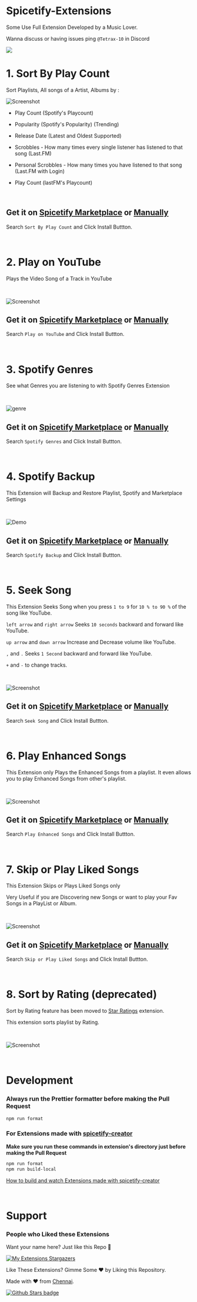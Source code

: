 # Spicetify-Extensions

Some Use Full Extension Developed by a Music Lover.

Wanna discuss or having issues ping `@Tetrax-10` in Discord

<a href="https://discord.gg/VnevqPp2Rr"><img src="https://img.shields.io/discord/842219447716151306?label=chat&logo=discord&logoColor=discord"></a>

# 1. Sort By Play Count

Sort Playlists, All songs of a Artist, Albums by :

![Screenshot](https://raw.githubusercontent.com/Tetrax-10/Spicetify-Extensions/master/Sort-by-Play-count/screenshot.png)

-   Play Count (Spotify's Playcount)

-   Popularity (Spotify's Popularity) (Trending)

-   Release Date (Latest and Oldest Supported)

-   Scrobbles - How many times every single listener has listened to that song (Last.FM)

-   Personal Scrobbles - How many times you have listened to that song (Last.FM with Login)

-   Play Count (lastFM's Playcount)

<br />

## Get it on [Spicetify Marketplace](https://github.com/spicetify/spicetify-marketplace) or [Manually](https://github.com/Tetrax-10/Spicetify-Extensions/tree/master/Sort-by-Play-count)

Search `Sort By Play Count` and Click Install Buttton.

<br />

# 2. Play on YouTube

Plays the Video Song of a Track in YouTube

<br />

![Screenshot](https://raw.githubusercontent.com/Tetrax-10/Spicetify-Extensions/master/Play-on-YouTube/assets/Play-on-YouTube-demo.gif)

## Get it on [Spicetify Marketplace](https://github.com/spicetify/spicetify-marketplace) or [Manually](https://github.com/Tetrax-10/Spicetify-Extensions/tree/master/Play-on-YouTube)

Search `Play on YouTube` and Click Install Buttton.

<br />

# 3. Spotify Genres

See what Genres you are listening to with Spotify Genres Extension

<br />

![genre](https://raw.githubusercontent.com/Tetrax-10/Spicetify-Extensions/master/Spotify-Genres/artist-page.png)

## Get it on [Spicetify Marketplace](https://github.com/spicetify/spicetify-marketplace) or [Manually](https://github.com/Tetrax-10/Spicetify-Extensions/tree/master/Spotify-Genres)

Search `Spotify Genres` and Click Install Buttton.

<br />

# 4. Spotify Backup

This Extension will Backup and Restore Playlist, Spotify and Marketplace Settings

<br />

![Demo](https://raw.githubusercontent.com/Tetrax-10/Spicetify-Extensions/master/Spotify-Backup/demo.gif)

## Get it on [Spicetify Marketplace](https://github.com/spicetify/spicetify-marketplace) or [Manually](https://github.com/Tetrax-10/Spicetify-Extensions/tree/master/Spotify-Backup)

Search `Spotify Backup` and Click Install Buttton.

<br />

# 5. Seek Song

This Extension Seeks Song when you press `1 to 9` for `10 % to 90 %` of the song like YouTube.

`left arrow` and `right arrow` Seeks `10 seconds` backward and forward like YouTube.

`up arrow` and `down arrow` Increase and Decrease volume like YouTube.

`,` and `.` Seeks `1 Second` backward and forward like YouTube.

`+` and `-` to change tracks.

<br />

![Screenshot](https://raw.githubusercontent.com/Tetrax-10/Spicetify-Extensions/master/Seek-Song/screenshot.gif)

## Get it on [Spicetify Marketplace](https://github.com/spicetify/spicetify-marketplace) or [Manually](https://github.com/Tetrax-10/Spicetify-Extensions/tree/master/Seek-Song)

Search `Seek Song` and Click Install Buttton.

<br />

# 6. Play Enhanced Songs

This Extension only Plays the Enhanced Songs from a playlist. It even allows you to play Enhanced Songs from other's playlist.

<br />

![Screenshot](https://raw.githubusercontent.com/Tetrax-10/Spicetify-Extensions/master/Play-Enhanced-Songs/screenshot.png)

## Get it on [Spicetify Marketplace](https://github.com/spicetify/spicetify-marketplace) or [Manually](https://github.com/Tetrax-10/Spicetify-Extensions/tree/master/Play-Enhanced-Songs)

Search `Play Enhanced Songs` and Click Install Buttton.

<br />

# 7. Skip or Play Liked Songs

This Extension Skips or Plays Liked Songs only

Very Useful if you are Discovering new Songs or want to play your Fav Songs in a PlayList or Album.

<br />

![Screenshot](https://raw.githubusercontent.com/Tetrax-10/Spicetify-Extensions/master/Skip-or-Play-Liked-Songs/screenshot.png)

## Get it on [Spicetify Marketplace](https://github.com/spicetify/spicetify-marketplace) or [Manually](https://github.com/Tetrax-10/Spicetify-Extensions/tree/master/Skip-or-Play-Liked-Songs)

Search `Skip or Play Liked Songs` and Click Install Buttton.

<br />

# 8. Sort by Rating (deprecated)

Sort by Rating feature has been moved to [Star Ratings](https://github.com/duffey/spicetify-star-ratings) extension.

This extension sorts playlist by Rating.

<br />

![Screenshot](https://raw.githubusercontent.com/Tetrax-10/Spicetify-Extensions/master/Sort-by-Rating/screenshot.gif)

<br />

# Development

### Always run the Prettier formatter before making the Pull Request

```sh
npm run format
```

### For Extensions made with [spicetify-creator](https://github.com/spicetify/spicetify-creator)

**Make sure you run these commands in extension's directory just before making the Pull Request**

```sh
npm run format
npm run build-local
```

[How to build and watch Extensions made with spicetify-creator](https://spicetify.app/docs/development/spicetify-creator/building-and-testing)

<br />

# Support

### People who Liked these Extensions

Want your name here? Just like this Repo 🤩

[![My Extensions Stargazers](https://reporoster.com/stars/Tetrax-10/Spicetify-Extensions)](https://github.com/Tetrax-10/Spicetify-Extensions/stargazers)

Like These Extensions? Gimme Some ❤️ by Liking this Repository.

Made with ❤️ from [Chennai](https://www.google.com/maps/place/Chennai,+Tamil+Nadu).

[![Github Stars badge](https://img.shields.io/github/stars/Tetrax-10/Spicetify-Extensions?logo=github&style=social)](https://github.com/Tetrax-10/Spicetify-Extensions)
